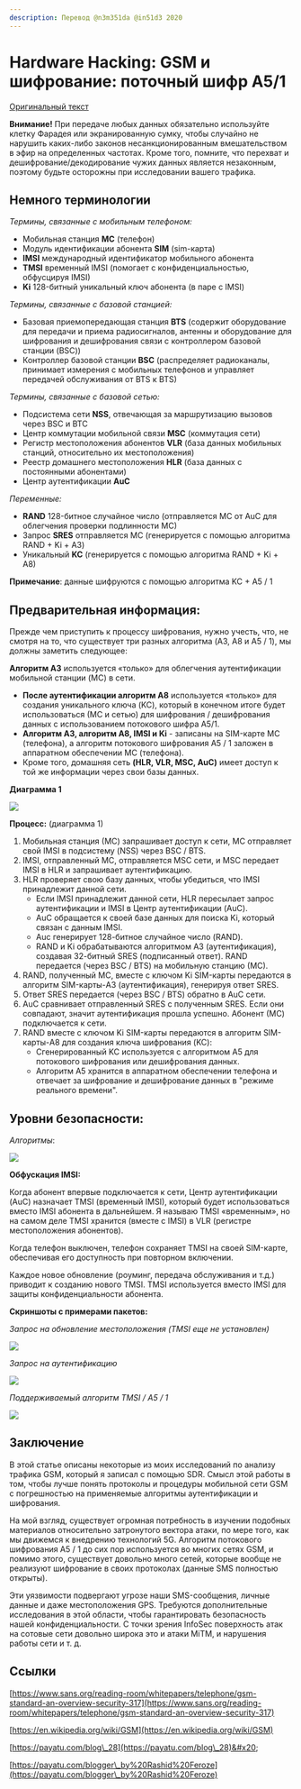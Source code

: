 ```yaml
---
description: Перевод @n3m351da @in51d3 2020
---
```


# Hardware Hacking: GSM и шифрование: поточный шифр A5/1

[Оригинальный текст](https://www.blackhillsinfosec.com/gsm-traffic-and-encryption-a5-1-stream-cipher/)

**Внимание!** При передаче любых данных обязательно используйте клетку Фарадея или экранированную сумку, чтобы случайно не нарушить каких-либо законов несанкционированным вмешательством в эфир на определенных частотах. Кроме того, помните, что перехват и дешифрование/декодирование чужих данных является незаконным, поэтому будьте осторожны при исследовании вашего трафика.

## **Немного терминологии**

_Термины, связанные с мобильным телефоном:_&#x20;

* Мобильная станция **МС** (телефон)&#x20;
* Модуль идентификации абонента **SIM** (sim-карта)
* **IMSI** международный идентификатор мобильного абонента&#x20;
* **TMSI** временный IMSI (помогает с конфиденциальностью, обфусцируя IMSI)&#x20;
* **Ki** 128-битный уникальный ключ абонента (в паре с IMSI)

_Термины, связанные с базовой станцией:_

* Базовая приемопередающая станция **BTS** (содержит оборудование для передачи и приема радиосигналов, антенны и оборудование для шифрования и дешифрования связи с контроллером базовой станции (BSC))&#x20;
* Контроллер базовой станции **BSC** (распределяет радиоканалы, принимает измерения с мобильных телефонов и управляет передачей обслуживания от BTS к BTS)

_Термины, связанные с базовой сетью:_&#x20;

* Подсистема сети **NSS**, отвечающая за маршрутизацию вызовов через BSC и BTC
* Центр коммутации мобильной связи **MSC** (коммутация сети)&#x20;
* Регистр местоположения абонентов **VLR** (база данных мобильных станций, относительно их местоположения)&#x20;
* Реестр домашнего местоположения **HLR** (база данных с постоянными абонентами)&#x20;
* Центр аутентификации **AuC**

_Переменные:_

* **RAND** 128-битное случайное число (отправляется МС от AuC для облегчения проверки подлинности МС)
* Запрос **SRES** отправляется МС (генерируется с помощью алгоритма RAND + Ki + A3)&#x20;
* Уникальный **KC** (генерируется с помощью алгоритма RAND + Ki + A8)

**Примечание**: данные шифруются с помощью алгоритма KC + A5 / 1

## Предварительная информация:

Прежде чем приступить к процессу шифрования, нужно учесть, что, не смотря на то, что существует три разных алгоритма (A3, A8 и A5 / 1), мы должны заметить следующее:

**Алгоритм A3** используется «только» для облегчения аутентификации мобильной станции (MС) в сети.&#x20;

* **После аутентификации алгоритм A8** используется «только» для создания уникального ключа (KC), который в конечном итоге будет использоваться (МС и сетью) для шифрования / дешифрования данных с использованием потокового шифра A5/1.&#x20;
* **Алгоритм A3, алгоритм A8, IMSI и Ki** - записаны на SIM-карте МС (телефона), а алгоритм потокового шифрования A5 / 1 заложен в аппаратном обеспечении МС (телефона).&#x20;
* Кроме того, домашняя сеть **(HLR, VLR, MSC, AuC)** имеет доступ к той же информации через свои базы данных.&#x20;

**Диаграмма 1**

![](https://lh4.googleusercontent.com/5r2\_aCvjL8dFFSL\_tdoJvBPR\_HBV7ssS-lBkjcfWSaJhCdmF4MGnHXyLVNhTBy\_Wq8Q6dP6oTqvPdjpRUeJCjl4fjIc4A5Sqd8H71o9iBCVz9mjlnSnJdV4iOYA9lZHGCwAiQplm)

**Процесс:** (диаграмма 1)

1. Мобильная станция (МС) запрашивает доступ к сети, МС отправляет свой IMSI в подсистему (NSS) через BSC / BTS.
2. IMSI, отправленный МС, отправляется MSC сети, и MSC передает IMSI в HLR и запрашивает аутентификацию.
3. HLR проверяет свою базу данных, чтобы убедиться, что IMSI принадлежит данной сети.
   * Если IMSI принадлежит данной сети, HLR пересылает запрос аутентификации и IMSI в Центр аутентификации (AuC).
   * &#x20;AuC обращается к своей базе данных для поиска Ki, который связан с данным IMSI.
   * Auc генерирует 128-битное случайное число (RAND).&#x20;
   * RAND и Ki обрабатываются алгоритмом A3 (аутентификация), создавая 32-битный SRES (подписанный ответ). RAND передается (через BSC / BTS) на мобильную станцию ​​(МС).&#x20;
4. &#x20;RAND, полученный МС, вместе с ключом Ki SIM-карты передаются в алгоритм SIM-карты-A3 (аутентификация), генерируя ответ SRES.&#x20;
5. Ответ SRES передается (через BSC / BTS) обратно в AuC сети.&#x20;
6. AuC сравнивает отправленный SRES с полученным SRES. Если они совпадают, значит аутентификация прошла успешно. Абонент (МС) подключается к сети.&#x20;
7. RAND вместе с ключом Ki SIM-карты передаются в алгоритм SIM-карты-A8  для создания ключа шифрования (KC):
   * Сгенерированный KC используется с алгоритмом A5 для потокового шифрования или дешифрования данных.
   * Алгоритм A5 хранится в аппаратном обеспечении телефона и отвечает за шифрование и дешифрование данных в "режиме реального времени".

## **Уровни безопасности:**

_Алгоритмы_:

![](https://lh5.googleusercontent.com/2FWiU5\_5C8mqcQSFv8HKHSFHCHnIfvO7R0g9MA\_DsZ\_q4T4mJkSmWstcpkd\_4\_zSB24V-Zuc9lMbnn3OAst6tnuzDk-NJDhBmk7JbjDdjN46Qts6d3fRTz10fdupMZOeb5\_3HDLC)

**Обфускация IMSI:**&#x20;

Когда абонент впервые подключается к сети, Центр аутентификации (AuC) назначает TMSI (временный IMSI), который будет использоваться вместо IMSI абонента в дальнейшем. Я называю TMSI «временным», но на самом деле TMSI хранится (вместе с IMSI) в VLR (регистре местоположения абонентов).&#x20;

Когда телефон выключен, телефон сохраняет TMSI на своей SIM-карте, обеспечивая его доступность при повторном включении.&#x20;

Каждое новое обновление (роуминг, передача обслуживания и т.д.) приводит к созданию нового TMSI. TMSI используется вместо IMSI для защиты конфиденциальности абонента.

**Скриншоты с примерами пакетов:**

_Запрос на обновление местоположения (TMSI еще не установлен)_

![](https://lh5.googleusercontent.com/iyrdJ4LHWFUngtQXPYr\_CQaA71NMgqbUjKxdzDXq5mEBmiPcEFq24snmvqbt4m\_kMqeYMwSXyvdjGRF8TXatAhyOCC2O8F8DFVJec0IlldfvsmGXnUhXFPp2B1k2nU7zaAh1Oujy)

_Запрос на аутентификацию_

![](https://lh4.googleusercontent.com/c0W3atWxW7TU0i\_MXO5twIBp9WSvX8opriwNtCmb2i01\_R80pFFYb2duiW2iZ2F1wIc4KZW9K\_-lluV9feBGNyUuqQKdzVjYuTYmp05f6UE0Fj1sulGSe3Q3pyvfTZOJajkfEIrT)

_Поддерживаемый алгоритм TMSI / A5 / 1_

![](https://lh5.googleusercontent.com/amAB08uW\_TOcCm0cQIRnhmSyw4Mp6uhH74tO5kD90v73h4s7tvRQLV7cwqWKy84tKwaaPDj8koeQayl5nPk0RMXwt93SolKVNVgb6adKC0KmbD73DXvj9wb3UoEAwFmwNWhxRA8D)

## **Заключение**

В этой статье описаны некоторые из моих исследований по анализу трафика GSM, который я записал с помощью SDR. Смысл этой работы в том, чтобы лучше понять протоколы и процедуры мобильной сети GSM с погрешностью на применяемые алгоритмы аутентификации и шифрования.&#x20;

На мой взгляд, существует огромная потребность в изучении подобных материалов относительно затронутого вектора атаки, по мере того, как мы движемся к внедрению технологий 5G. Алгоритм потокового шифрования A5 / 1 до сих пор используется во многих сетях GSM, и помимо этого, существует довольно много сетей, которые вообще не реализуют шифрование в своих протоколах (данные SMS полностью открыты).&#x20;

Эти уязвимости подвергают угрозе наши SMS-сообщения, личные данные и даже местоположения GPS. Требуются дополнительные исследования в этой области, чтобы гарантировать безопасность нашей конфиденциальности. С точки зрения InfoSec поверхность атак на сотовые сети довольно широка это и атаки MiTM, и нарушения работы сети и т. д.

## **Ссылки**

[https://www.sans.org/reading-room/whitepapers/telephone/gsm-standard-an-overview-security-317](https://www.sans.org/reading-room/whitepapers/telephone/gsm-standard-an-overview-security-317)

[https://en.wikipedia.org/wiki/GSM](https://en.wikipedia.org/wiki/GSM)

[https://payatu.com/blog\_28](https://payatu.com/blog\_28)&#x20;

[https://payatu.com/blogger\_by%20Rashid%20Feroze](https://payatu.com/blogger\_by%20Rashid%20Feroze)
